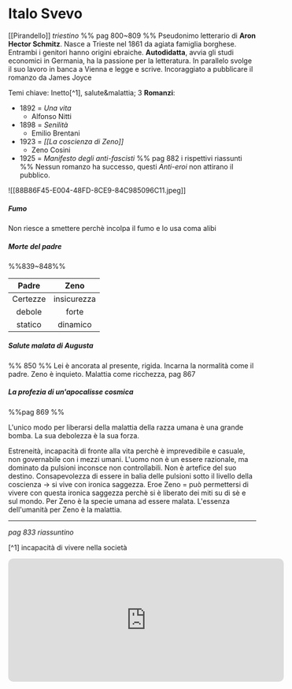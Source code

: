 # Italo Svevo
[[Pirandello]]
*triestino*
%% pag 800~809 %%
Pseudonimo letterario di **Aron Hector Schmitz**. Nasce a Trieste nel 1861 da agiata famiglia borghese. Entrambi i genitori hanno origini ebraiche. 
**Autodidatta**, avvia gli studi economici in Germania, ha la passione per la letteratura. In parallelo svolge il suo lavoro in banca a Vienna e legge e scrive. 
Incoraggiato a pubblicare il romanzo da James Joyce 

Temi chiave: Inetto[^1], salute&malattia;
3 **Romanzi**:
- 1892 = *Una vita*
	- Alfonso Nitti
- 1898 = *Senilità*
	- Emilio Brentani 
- 1923 = *[[La coscienza di Zeno]]*
	- Zeno Cosini
- 1925 = *Manifesto degli anti-fascisti*
%% pag 882 i rispettivi riassunti %%
Nessun romanzo ha successo, questi *Anti-eroi* non attirano il pubblico. 

![[88B86F45-E004-48FD-8CE9-84C985096C11.jpeg]]

##### Fumo
Non riesce a smettere perchè incolpa il fumo e lo usa coma alibi 
##### Morte del padre
%%839~848%%

|  Padre   |    Zeno     |
|:--------:|:-----------:|
| Certezze | insicurezza |
|  debole  |    forte    |
| statico  |  dinamico   |
 
##### Salute malata di Augusta
%% 850 %%
Lei è ancorata al presente, rigida. Incarna la normalità come il padre. Zeno è inquieto. 
Malattia come ricchezza, pag 867

##### La profezia di un'apocalisse cosmica 
%%pag 869 %%

L'unico modo per liberarsi della malattia della razza umana è una grande bomba. La sua debolezza è la sua forza.  

Estreneità, incapacità di fronte alla vita perchè è imprevedibile e casuale, non governabile con i mezzi umani. L'uomo non è un essere razionale, ma dominato da pulsioni inconsce  non controllabili. Non è artefice del suo destino. 
Consapevolezza di essere in balia delle pulsioni sotto il livello della coscienza -> si vive con ironica saggezza. 
Eroe Zeno = può permettersi di vivere con questa ironica saggezza perchè si è liberato dei miti su di sè e sul mondo. 
Per Zeno è la specie umana ad essere malata. L'essenza dell'umanità per Zeno è la malattia. 

---

*pag 833 riassuntino*

[^1] incapacità di vivere nella società

<iframe width="560" height="250" src="https://www.youtube.com/embed/Gqq45H0lQzU" title="YouTube video player" frameborder="0" allow="accelerometer; autoplay; clipboard-write; encrypted-media; gyroscope; picture-in-picture" allowfullscreen style="border-radius:10px"></iframe>





















